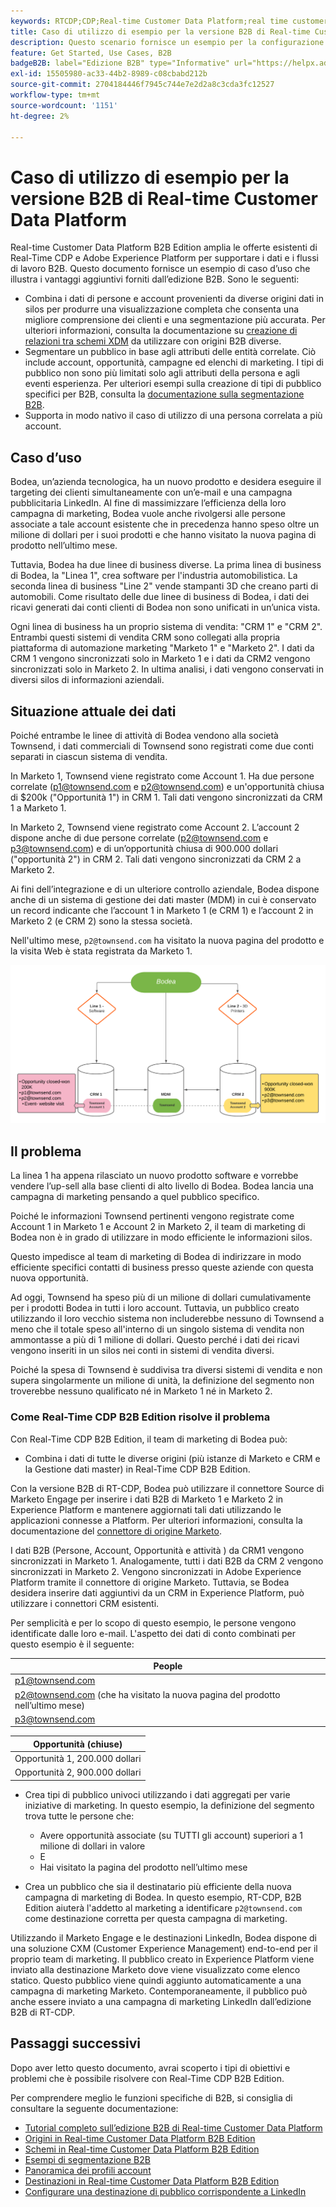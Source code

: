 ```yaml
---
keywords: RTCDP;CDP;Real-time Customer Data Platform;real time customer data platform;real time cdp;cdp;rtcdp
title: Caso di utilizzo di esempio per la versione B2B di Real-time Customer Data Platform
description: Questo scenario fornisce un esempio per la configurazione dell’implementazione di Adobe Real-time Customer Data Platform B2B Edition.
feature: Get Started, Use Cases, B2B
badgeB2B: label="Edizione B2B" type="Informative" url="https://helpx.adobe.com/legal/product-descriptions/real-time-customer-data-platform-b2b-edition-prime-and-ultimate-packages.html newtab=true"
exl-id: 15505980-ac33-44b2-8989-c08cbabd212b
source-git-commit: 2704184446f7945c744e7e2d2a8c3cda3fc12527
workflow-type: tm+mt
source-wordcount: '1151'
ht-degree: 2%

---
```


# Caso di utilizzo di esempio per la versione B2B di Real-time Customer Data Platform

Real-time Customer Data Platform B2B Edition amplia le offerte esistenti di Real-Time CDP e Adobe Experience Platform per supportare i dati e i flussi di lavoro B2B. Questo documento fornisce un esempio di caso d’uso che illustra i vantaggi aggiuntivi forniti dall’edizione B2B. Sono le seguenti:

- Combina i dati di persone e account provenienti da diverse origini dati in silos per produrre una visualizzazione completa che consenta una migliore comprensione dei clienti e una segmentazione più accurata. Per ulteriori informazioni, consulta la documentazione su [creazione di relazioni tra schemi XDM](./schemas/b2b.md) da utilizzare con origini B2B diverse.
- Segmentare un pubblico in base agli attributi delle entità correlate. Ciò include account, opportunità, campagne ed elenchi di marketing. I tipi di pubblico non sono più limitati solo agli attributi della persona e agli eventi esperienza. Per ulteriori esempi sulla creazione di tipi di pubblico specifici per B2B, consulta la [documentazione sulla segmentazione B2B](./segmentation/b2b.md).
- Supporta in modo nativo il caso di utilizzo di una persona correlata a più account.

## Caso d’uso

Bodea, un’azienda tecnologica, ha un nuovo prodotto e desidera eseguire il targeting dei clienti simultaneamente con un’e-mail e una campagna pubblicitaria LinkedIn. Al fine di massimizzare l’efficienza della loro campagna di marketing, Bodea vuole anche rivolgersi alle persone associate a tale account esistente che in precedenza hanno speso oltre un milione di dollari per i suoi prodotti e che hanno visitato la nuova pagina di prodotto nell’ultimo mese.

Tuttavia, Bodea ha due linee di business diverse. La prima linea di business di Bodea, la &quot;Linea 1&quot;, crea software per l&#39;industria automobilistica. La seconda linea di business &quot;Line 2&quot; vende stampanti 3D che creano parti di automobili. Come risultato delle due linee di business di Bodea, i dati dei ricavi generati dai conti clienti di Bodea non sono unificati in un’unica vista.

Ogni linea di business ha un proprio sistema di vendita: &quot;CRM 1&quot; e &quot;CRM 2&quot;. Entrambi questi sistemi di vendita CRM sono collegati alla propria piattaforma di automazione marketing &quot;Marketo 1&quot; e &quot;Marketo 2&quot;. I dati da CRM 1 vengono sincronizzati solo in Marketo 1 e i dati da CRM2 vengono sincronizzati solo in Marketo 2. In ultima analisi, i dati vengono conservati in diversi silos di informazioni aziendali.

## Situazione attuale dei dati

Poiché entrambe le linee di attività di Bodea vendono alla società Townsend, i dati commerciali di Townsend sono registrati come due conti separati in ciascun sistema di vendita.

In Marketo 1, Townsend viene registrato come Account 1. Ha due persone correlate (p1@townsend.com e p2@townsend.com) e un&#39;opportunità chiusa di $200k (&quot;Opportunità 1&quot;) in CRM 1. Tali dati vengono sincronizzati da CRM 1 a Marketo 1.

In Marketo 2, Townsend viene registrato come Account 2. L’account 2 dispone anche di due persone correlate (p2@townsend.com e p3@townsend.com) e di un’opportunità chiusa di 900.000 dollari (&quot;opportunità 2&quot;) in CRM 2. Tali dati vengono sincronizzati da CRM 2 a Marketo 2.

Ai fini dell’integrazione e di un ulteriore controllo aziendale, Bodea dispone anche di un sistema di gestione dei dati master (MDM) in cui è conservato un record indicante che l’account 1 in Marketo 1 (e CRM 1) e l’account 2 in Marketo 2 (e CRM 2) sono la stessa società.

Nell&#39;ultimo mese, `p2@townsend.com` ha visitato la nuova pagina del prodotto e la visita Web è stata registrata da Marketo 1.

![diagramma informazioni account](./assets/account-info.png)

## Il problema

La linea 1 ha appena rilasciato un nuovo prodotto software e vorrebbe vendere l’up-sell alla base clienti di alto livello di Bodea. Bodea lancia una campagna di marketing pensando a quel pubblico specifico.

Poiché le informazioni Townsend pertinenti vengono registrate come Account 1 in Marketo 1 e Account 2 in Marketo 2, il team di marketing di Bodea non è in grado di utilizzare in modo efficiente le informazioni silos.

Questo impedisce al team di marketing di Bodea di indirizzare in modo efficiente specifici contatti di business presso queste aziende con questa nuova opportunità.

Ad oggi, Townsend ha speso più di un milione di dollari cumulativamente per i prodotti Bodea in tutti i loro account. Tuttavia, un pubblico creato utilizzando il loro vecchio sistema non includerebbe nessuno di Townsend a meno che il totale speso all&#39;interno di un singolo sistema di vendita non ammontasse a più di 1 milione di dollari. Questo perché i dati dei ricavi vengono inseriti in un silos nei conti in sistemi di vendita diversi.

Poiché la spesa di Townsend è suddivisa tra diversi sistemi di vendita e non supera singolarmente un milione di unità, la definizione del segmento non troverebbe nessuno qualificato né in Marketo 1 né in Marketo 2.

### Come Real-Time CDP B2B Edition risolve il problema

Con Real-Time CDP B2B Edition, il team di marketing di Bodea può:

- Combina i dati di tutte le diverse origini (più istanze di Marketo e CRM e la Gestione dati master) in Real-Time CDP B2B Edition.

Con la versione B2B di RT-CDP, Bodea può utilizzare il connettore Source di Marketo Engage per inserire i dati B2B di Marketo 1 e Marketo 2 in Experience Platform e mantenere aggiornati tali dati utilizzando le applicazioni connesse a Platform. Per ulteriori informazioni, consulta la documentazione del [connettore di origine Marketo](../sources/connectors/adobe-applications/marketo/marketo.md).

I dati B2B (Persone, Account, Opportunità e attività ) da CRM1 vengono sincronizzati in Marketo 1. Analogamente, tutti i dati B2B da CRM 2 vengono sincronizzati in Marketo 2. Vengono sincronizzati in Adobe Experience Platform tramite il connettore di origine Marketo. Tuttavia, se Bodea desidera inserire dati aggiuntivi da un CRM in Experience Platform, può utilizzare i connettori CRM esistenti.

Per semplicità e per lo scopo di questo esempio, le persone vengono identificate dalle loro e-mail. L&#39;aspetto dei dati di conto combinati per questo esempio è il seguente:

| People |
|---|
| p1@townsend.com |
| p2@townsend.com (che ha visitato la nuova pagina del prodotto nell’ultimo mese) |
| p3@townsend.com |

| Opportunità (chiuse) |
|---|
| Opportunità 1, 200.000 dollari |
| Opportunità 2, 900.000 dollari |

- Crea tipi di pubblico univoci utilizzando i dati aggregati per varie iniziative di marketing. In questo esempio, la definizione del segmento trova tutte le persone che:

   - Avere opportunità associate (su TUTTI gli account) superiori a 1 milione di dollari in valore
   - E
   - Hai visitato la pagina del prodotto nell’ultimo mese

- Crea un pubblico che sia il destinatario più efficiente della nuova campagna di marketing di Bodea. In questo esempio, RT-CDP, B2B Edition aiuterà l&#39;addetto al marketing a identificare `p2@townsend.com` come destinazione corretta per questa campagna di marketing.

Utilizzando il Marketo Engage e le destinazioni LinkedIn, Bodea dispone di una soluzione CXM (Customer Experience Management) end-to-end per il proprio team di marketing. Il pubblico creato in Experience Platform viene inviato alla destinazione Marketo dove viene visualizzato come elenco statico. Questo pubblico viene quindi aggiunto automaticamente a una campagna di marketing Marketo. Contemporaneamente, il pubblico può anche essere inviato a una campagna di marketing LinkedIn dall’edizione B2B di RT-CDP.

## Passaggi successivi

Dopo aver letto questo documento, avrai scoperto i tipi di obiettivi e problemi che è possibile risolvere con Real-Time CDP B2B Edition.

Per comprendere meglio le funzioni specifiche di B2B, si consiglia di consultare la seguente documentazione:

- [Tutorial completo sull’edizione B2B di Real-time Customer Data Platform](./b2b-tutorial.md)
- [Origini in Real-time Customer Data Platform B2B Edition](./sources/b2b.md)
- [Schemi in Real-time Customer Data Platform B2B Edition](./schemas/b2b.md)
- [Esempi di segmentazione B2B](./segmentation/b2b.md)
- [Panoramica dei profili account](./accounts/account-profile-overview.md)
- [Destinazioni in Real-time Customer Data Platform B2B Edition](./destinations/b2b.md)
- [Configurare una destinazione di pubblico corrispondente a LinkedIn](../destinations/catalog/social/linkedin.md)
